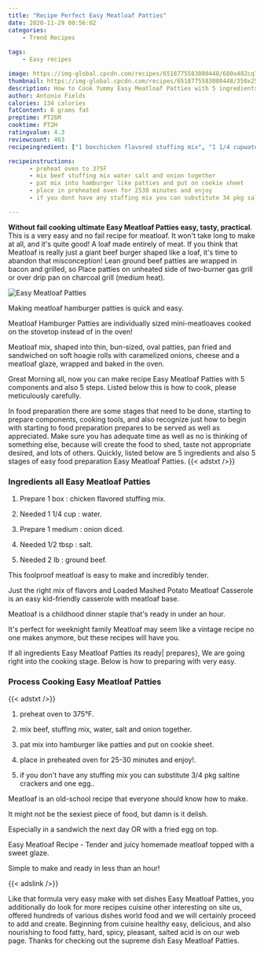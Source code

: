```yaml
---
title: "Recipe Perfect Easy Meatloaf Patties"
date: 2020-11-29 00:56:02
categories:
    - Trend Recipes
    
tags:
    - Easy recipes

image: https://img-global.cpcdn.com/recipes/6518775583080448/680x482cq70/easy-meatloaf-patties-recipe-main-photo.jpg
thumbnail: https://img-global.cpcdn.com/recipes/6518775583080448/350x250cq70/easy-meatloaf-patties-recipe-main-photo.jpg
description: How to Cook Yummy Easy Meatloaf Patties with 5 ingredients and 5 stages of easy cooking.
author: Antonio Fields
calories: 134 calories
fatContent: 6 grams fat
preptime: PT26M
cooktime: PT2H
ratingvalue: 4.3
reviewcount: 463
recipeingredient: ["1 boxchicken flavored stuffing mix", "1 1/4 cupwater", "1 mediumonion diced", "1/2 tbspsalt", "2 lbground beef"]

recipeinstructions: 
      - preheat oven to 375F 
      - mix beef stuffing mix water salt and onion together 
      - pat mix into hamburger like patties and put on cookie sheet 
      - place in preheated oven for 2530 minutes and enjoy 
      - if you dont have any stuffing mix you can substitute 34 pkg saltine crackers and one egg

---
```




**Without fail cooking ultimate Easy Meatloaf Patties easy, tasty, practical**. This is a very easy and no fail recipe for meatloaf. It won&#39;t take long to make at all, and it&#39;s quite good! A loaf made entirely of meat. If you think that Meatloaf is really just a giant beef burger shaped like a loaf, it&#39;s time to abandon that misconception! Lean ground beef patties are wrapped in bacon and grilled, so Place patties on unheated side of two-burner gas grill or over drip pan on charcoal grill (medium heat).


![Easy Meatloaf Patties](https://img-global.cpcdn.com/recipes/6518775583080448/680x482cq70/easy-meatloaf-patties-recipe-main-photo.jpg "Easy Meatloaf Patties")



Making meatloaf hamburger patties is quick and easy.

Meatloaf Hamburger Patties are individually sized mini-meatloaves cooked on the stovetop instead of in the oven!

Meatloaf mix, shaped into thin, bun-sized, oval patties, pan fried and sandwiched on soft hoagie rolls with caramelized onions, cheese and a meatloaf glaze, wrapped and baked in the oven.


Great Morning all, now you can make recipe Easy Meatloaf Patties with 5 components and also 5 steps. Listed below this is how to cook, please meticulously carefully.

In food preparation there are some stages that need to be done, starting to prepare components, cooking tools, and also recognize just how to begin with starting to food preparation prepares to be served as well as appreciated. Make sure you has adequate time as well as no is thinking of something else, because will create the food to shed, taste not appropriate desired, and lots of others. Quickly, listed below are 5 ingredients and also 5 stages of easy food preparation Easy Meatloaf Patties.
{{< adstxt />}}

### Ingredients all Easy Meatloaf Patties


1. Prepare 1 box : chicken flavored stuffing mix.

1. Needed 1 1/4 cup : water.

1. Prepare 1 medium : onion diced.

1. Needed 1/2 tbsp : salt.

1. Needed 2 lb : ground beef.


This foolproof meatloaf is easy to make and incredibly tender.

Just the right mix of flavors and Loaded Mashed Potato Meatloaf Casserole is an easy kid-friendly casserole with meatloaf base.

Meatloaf is a childhood dinner staple that&#39;s ready in under an hour.

It&#39;s perfect for weeknight family Meatloaf may seem like a vintage recipe no one makes anymore, but these recipes will have you.


If all ingredients Easy Meatloaf Patties its ready| prepares}, We are going right into the cooking stage. Below is how to preparing with very easy.

### Process Cooking Easy Meatloaf Patties

{{< adstxt />}}


1. preheat oven to 375°F.



1. mix beef, stuffing mix, water, salt and onion together.



1. pat mix into hamburger like patties and put on cookie sheet.



1. place in preheated oven for 25-30 minutes and enjoy!.



1. if you don&#39;t have any stuffing mix you can substitute 3/4 pkg saltine crackers and one egg..




Meatloaf is an old-school recipe that everyone should know how to make.

It might not be the sexiest piece of food, but damn is it delish.

Especially in a sandwich the next day OR with a fried egg on top.

Easy Meatloaf Recipe - Tender and juicy homemade meatloaf topped with a sweet glaze.

Simple to make and ready in less than an hour!


{{< adslink />}}

Like that formula very easy make with set dishes Easy Meatloaf Patties, you additionally do look for more recipes cuisine other interesting on site us, offered hundreds of various dishes world food and we will certainly proceed to add and create. Beginning from cuisine healthy easy, delicious, and also nourishing to food fatty, hard, spicy, pleasant, salted acid is on our web page. Thanks for checking out the supreme dish Easy Meatloaf Patties.
